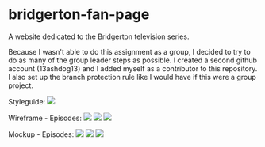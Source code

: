 # bridgerton-fan-page
A website dedicated to the Bridgerton television series. 

Because I wasn't able to do this assignment as a group, I decided to try to do as many of the group leader steps as possible. I created a second github account (13ashdog13) and I added myself as a contributor to this repository. I also set up the branch protection rule like I would have if this were a group project. 

Styleguide: <img src="images/wireframes/styleguide.jpg">

Wireframe - Episodes: 
<img src="images/wireframes/wf-ph-episodes.jpg">
<img src="images/wireframes/wf-ip-episodes.jpg">
<img src="images/wireframes/wf-dk-episodes.jpg">

Mockup - Episodes: 
<img src="images/wireframes/mk-ph-episodes.jpg">
<img src="images/wireframes/mk-ip-episodes.jpg">
<img src="images/wireframes/mk-dk-episodes.jpg">

